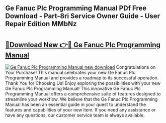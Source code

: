 ## Ge Fanuc Plc Programming Manual PDf Free Download - Part-8ri Service Owner Guide - User Repair Edition MMbNz

# <h2><a href="http://bc24747.oget.top/?id=Ge+Fanuc+Plc+Programming+Manual">🔗Download New 👉🔴 Ge Fanuc Plc Programming Manual</a></h2>

[![Ge Fanuc Plc Programming Manual new download](https://i.imgur.com/5g1atiW.png)](http://bc24747.oget.top/?id=Ge+Fanuc+Plc+Programming+Manual)
Congratulations on Your Purchase! This manual celebrates your new Ge Fanuc Plc Programming Manual and provides a roadmap to its successful operation. Thank You for Choosing Us! Enjoy exploring the possibilities with your new Ge Fanuc Plc Programming Manual! This innovative Ge Fanuc Plc Programming Manual offers a comprehensive suite of features designed to streamline your workflow. We believe that the Ge Fanuc Plc Programming Manual has been an essential guide in your quest to understand the features and capabilities of your new item. If you need any assistance or have any questions, our customer service team is always available.
